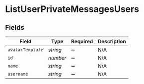 # ListUserPrivateMessagesUsers


## Fields

| Field              | Type               | Required           | Description        |
| ------------------ | ------------------ | ------------------ | ------------------ |
| `avatarTemplate`   | *string*           | :heavy_minus_sign: | N/A                |
| `id`               | *number*           | :heavy_minus_sign: | N/A                |
| `name`             | *string*           | :heavy_minus_sign: | N/A                |
| `username`         | *string*           | :heavy_minus_sign: | N/A                |